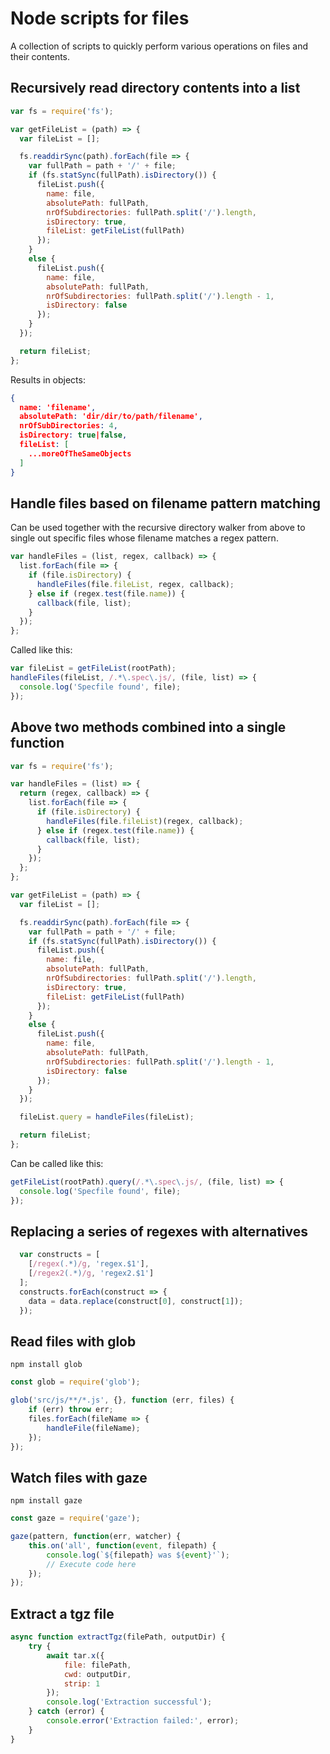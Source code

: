 # Node scripts for files

A collection of scripts to quickly perform various operations on files and their contents.

## Recursively read directory contents into a list

```javascript
var fs = require('fs');

var getFileList = (path) => {
  var fileList = [];

  fs.readdirSync(path).forEach(file => {
    var fullPath = path + '/' + file;
    if (fs.statSync(fullPath).isDirectory()) {
      fileList.push({
        name: file,
        absolutePath: fullPath,
        nrOfSubdirectories: fullPath.split('/').length,
        isDirectory: true,
        fileList: getFileList(fullPath)
      });
    }
    else {
      fileList.push({
        name: file,
        absolutePath: fullPath,
        nrOfSubdirectories: fullPath.split('/').length - 1,
        isDirectory: false
      });
    }
  });

  return fileList;
};
```

Results in objects:
```json
{
  name: 'filename',
  absolutePath: 'dir/dir/to/path/filename',
  nrOfSubDirectories: 4,
  isDirectory: true|false,
  fileList: [
    ...moreOfTheSameObjects
  ]
}
```

## Handle files based on filename pattern matching

Can be used together with the recursive directory walker from above to single out specific files whose
filename matches a regex pattern.

```javascript
var handleFiles = (list, regex, callback) => {
  list.forEach(file => {
    if (file.isDirectory) {
      handleFiles(file.fileList, regex, callback);
    } else if (regex.test(file.name)) {
      callback(file, list);
    }
  });
};
```

Called like this:
```javascript
var fileList = getFileList(rootPath);
handleFiles(fileList, /.*\.spec\.js/, (file, list) => {
  console.log('Specfile found', file);
});
```

## Above two methods combined into a single function
```javascript
var fs = require('fs');

var handleFiles = (list) => {
  return (regex, callback) => {
    list.forEach(file => {
      if (file.isDirectory) {
        handleFiles(file.fileList)(regex, callback);
      } else if (regex.test(file.name)) {
        callback(file, list);
      }
    });
  };
};

var getFileList = (path) => {
  var fileList = [];

  fs.readdirSync(path).forEach(file => {
    var fullPath = path + '/' + file;
    if (fs.statSync(fullPath).isDirectory()) {
      fileList.push({
        name: file,
        absolutePath: fullPath,
        nrOfSubdirectories: fullPath.split('/').length,
        isDirectory: true,
        fileList: getFileList(fullPath)
      });
    }
    else {
      fileList.push({
        name: file,
        absolutePath: fullPath,
        nrOfSubdirectories: fullPath.split('/').length - 1,
        isDirectory: false
      });
    }
  });

  fileList.query = handleFiles(fileList);

  return fileList;
};
```

Can be called like this:
```javascript
getFileList(rootPath).query(/.*\.spec\.js/, (file, list) => {
  console.log('Specfile found', file);
});
```

## Replacing a series of regexes with alternatives
```javascript
  var constructs = [
    [/regex(.*)/g, 'regex.$1'],
    [/regex2(.*)/g, 'regex2.$1']
  ];
  constructs.forEach(construct => {
    data = data.replace(construct[0], construct[1]);
  });
```

## Read files with glob
```
npm install glob
```
```js
const glob = require('glob');

glob('src/js/**/*.js', {}, function (err, files) {
    if (err) throw err;
    files.forEach(fileName => {
        handleFile(fileName);
    });
});
```

## Watch files with gaze
```
npm install gaze
```
```js
const gaze = require('gaze');

gaze(pattern, function(err, watcher) {
    this.on('all', function(event, filepath) {
        console.log(`${filepath} was ${event}'`);
        // Execute code here
    });
});
```

## Extract a tgz file
```js
async function extractTgz(filePath, outputDir) {
    try {
        await tar.x({
            file: filePath,
            cwd: outputDir,
            strip: 1
        });
        console.log('Extraction successful');
    } catch (error) {
        console.error('Extraction failed:', error);
    }
}
```
